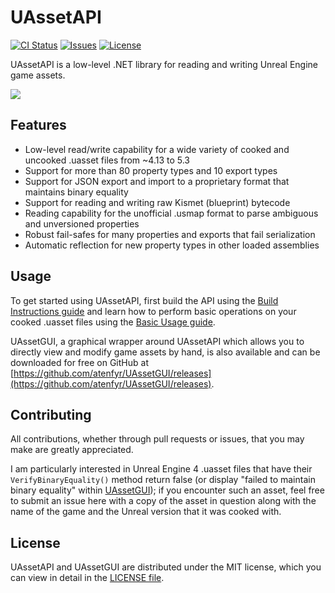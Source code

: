 # UAssetAPI
[![CI Status](https://img.shields.io/github/actions/workflow/status/atenfyr/UAssetAPI/build.yml?label=CI)](https://github.com/atenfyr/UAssetAPI/actions)
[![Issues](https://img.shields.io/github/issues/atenfyr/UAssetAPI.svg?style=flat-square)](https://github.com/atenfyr/UAssetAPI/issues)
[![License](https://img.shields.io/github/license/atenfyr/UAssetAPI.svg?style=flat-square)](https://github.com/atenfyr/UAssetAPI/blob/master/LICENSE.md)

UAssetAPI is a low-level .NET library for reading and writing Unreal Engine game assets.

<img src="https://i.imgur.com/GZbr93m.png" align="center">

## Features
- Low-level read/write capability for a wide variety of cooked and uncooked .uasset files from ~4.13 to 5.3
- Support for more than 80 property types and 10 export types
- Support for JSON export and import to a proprietary format that maintains binary equality
- Support for reading and writing raw Kismet (blueprint) bytecode
- Reading capability for the unofficial .usmap format to parse ambiguous and unversioned properties
- Robust fail-safes for many properties and exports that fail serialization
- Automatic reflection for new property types in other loaded assemblies

## Usage
To get started using UAssetAPI, first build the API using the [Build Instructions guide](https://atenfyr.github.io/UAssetAPI/guide/build.html) and learn how to perform basic operations on your cooked .uasset files using the [Basic Usage guide](https://atenfyr.github.io/UAssetAPI/guide/basic.html).

UAssetGUI, a graphical wrapper around UAssetAPI which allows you to directly view and modify game assets by hand, is also available and can be downloaded for free on GitHub at [https://github.com/atenfyr/UAssetGUI/releases](https://github.com/atenfyr/UAssetGUI/releases).

## Contributing
All contributions, whether through pull requests or issues, that you may make are greatly appreciated.

I am particularly interested in Unreal Engine 4 .uasset files that have their `VerifyBinaryEquality()` method return false (or display "failed to maintain binary equality" within [UAssetGUI](https://github.com/atenfyr/UAssetGUI)); if you encounter such an asset, feel free to submit an issue here with a copy of the asset in question along with the name of the game and the Unreal version that it was cooked with.

## License
UAssetAPI and UAssetGUI are distributed under the MIT license, which you can view in detail in the [LICENSE file](LICENSE).
